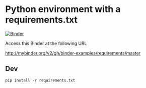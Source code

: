 # Python environment with a requirements.txt

[![Binder](http://mybinder.org/badge_logo.svg)](http://mybinder.org/v2/gh/binder-examples/requirements/master)

Access this Binder at the following URL

http://mybinder.org/v2/gh/binder-examples/requirements/master

## Dev

```
pip install -r requirements.txt
```
